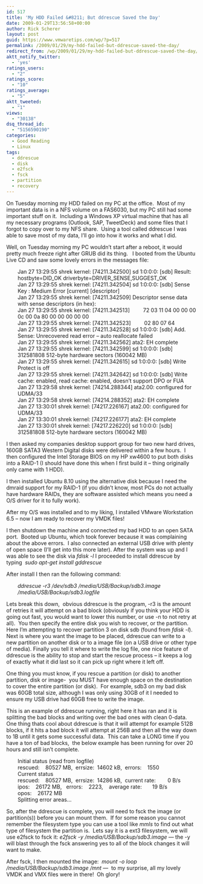 ```yaml
---
id: 517
title: 'My HDD Failed &#8211; But ddrescue Saved the Day'
date: 2009-01-29T13:56:58+00:00
author: Rick Scherer
layout: post
guid: https://www.vmwaretips.com/wp/?p=517
permalink: /2009/01/29/my-hdd-failed-but-ddrescue-saved-the-day/
redirect_from: /wp/2009/01/29/my-hdd-failed-but-ddrescue-saved-the-day/
aktt_notify_twitter:
  - 'yes'
ratings_users:
  - "2"
ratings_score:
  - "10"
ratings_average:
  - "5"
aktt_tweeted:
  - "1"
views:
  - "30138"
dsq_thread_id:
  - "5156590190"
categories:
  - Good Reading
  - Linux
tags:
  - ddrescue
  - disk
  - e2fsck
  - fsck
  - partition
  - recovery
---
```

On Tuesday morning my HDD failed on my PC at the office.  Most of my important data is in a NFS volume on a FAS6030, but my PC still had some important stuff on it.  Including a Windows XP virtual machine that has all my necessary programs (Outlook, SAP, TweetDeck) and some files that I forgot to copy over to my NFS share.  Using a tool called ddrescue I was able to save most of my data, I&#8217;ll go into how it works and what I did.



Well, on Tuesday morning my PC wouldn&#8217;t start after a reboot, it would pretty much freeze right after GRUB did its thing.   I booted from the Ubuntu Live CD and saw some lovely errors in the messages file:

<p style="padding-left: 30px;">
  Jan 27 13:29:55 shrek kernel: [74211.342500] sd 1:0:0:0: [sdb] Result: hostbyte=DID_OK driverbyte=DRIVER_SENSE,SUGGEST_OK<br /> Jan 27 13:29:55 shrek kernel: [74211.342504] sd 1:0:0:0: [sdb] Sense Key : Medium Error [current] [descriptor]<br /> Jan 27 13:29:55 shrek kernel: [74211.342509] Descriptor sense data with sense descriptors (in hex):<br /> Jan 27 13:29:55 shrek kernel: [74211.342513]         72 03 11 04 00 00 00 0c 00 0a 80 00 00 00 00 00<br /> Jan 27 13:29:55 shrek kernel: [74211.342523]         02 80 07 64<br /> Jan 27 13:29:55 shrek kernel: [74211.342528] sd 1:0:0:0: [sdb] Add. Sense: Unrecovered read error &#8211; auto reallocate failed<br /> Jan 27 13:29:55 shrek kernel: [74211.342562] ata2: EH complete<br /> Jan 27 13:29:55 shrek kernel: [74211.342599] sd 1:0:0:0: [sdb] 312581808 512-byte hardware sectors (160042 MB)<br /> Jan 27 13:29:55 shrek kernel: [74211.342615] sd 1:0:0:0: [sdb] Write Protect is off<br /> Jan 27 13:29:55 shrek kernel: [74211.342642] sd 1:0:0:0: [sdb] Write cache: enabled, read cache: enabled, doesn&#8217;t support DPO or FUA<br /> Jan 27 13:29:58 shrek kernel: [74214.288344] ata2.00: configured for UDMA/33<br /> Jan 27 13:29:58 shrek kernel: [74214.288352] ata2: EH complete<br /> Jan 27 13:30:01 shrek kernel: [74217.226167] ata2.00: configured for UDMA/33<br /> Jan 27 13:30:01 shrek kernel: [74217.226177] ata2: EH complete<br /> Jan 27 13:30:01 shrek kernel: [74217.226220] sd 1:0:0:0: [sdb] 312581808 512-byte hardware sectors (160042 MB)
</p>

I then asked my companies desktop support group for two new hard drives, 160GB SATA3 Western Digital disks were delivered within a few hours.  I then configured the Intel Storage BIOS on my HP xw4600 to put both disks into a RAID-1 (I should have done this when I first build it &#8211; thing originally only came with 1 HDD).

I then installed Ubuntu 8.10 using the alternative disk because I need the dmraid support for my RAID-1 (if you didn&#8217;t know, most PCs do not actually have hardware RAIDs, they are software assisted which means you need a O/S driver for it to fully work).

After my O/S was installed and to my liking, I installed VMware Workstation 6.5 &#8211; now I am ready to recover my VMDK files!

I then shutdown the machine and connected my bad HDD to an open SATA port.  Booted up Ubuntu, which took forever because it was complaining about the above errors.  I also connected an external USB drive with plenty of open space (I&#8217;ll get into this more later). After the system was up and I was able to see the disk via _fdisk -l_ I proceeded to install ddrescue by typing  _sudo apt-get install gddrescue_

After install I then ran the following command:

<p style="padding-left: 30px;">
  <em>ddrescue -r3 /dev/sdb3 /media/USB/Backup/sdb3.image /media/USB/Backup/sdb3.logfile</em>
</p>

Lets break this down,  obvious ddrescue is the program, -r3 is the amount of retries it will attempt on a bad block (obviously if you think your HDD is going out fast, you would want to lower this number, or use -n to not retry at all).  You then specify the entire disk you wish to recover, or the partition. Here I&#8217;m attempting to recover partition 3 on disk sdb (found from _fdisk -l_). Next is where you want the image to be placed, ddrescue can write to a new partition on another disk or to a image file (on a USB drive or other type of media). Finally you tell it where to write the log file, one nice feature of ddrescue is the ability to stop and start the rescue process &#8211; it keeps a log of exactly what it did last so it can pick up right where it left off.

One thing you must know, if you rescue a partition (or disk) to another partition, disk or image-  you MUST have enough space on the destination to cover the entire partition (or disk).  For example, sdb3 on my bad disk was 60GB total size, although I was only using 30GB of it I needed to ensure my USB drive had 60GB free to write the image.

This is an example of ddrescue running, right here it has ran and it is splitting the bad blocks and writing over the bad ones with clean 0-data.  One thing thats cool about ddrescue is that it will attempt for example 512B blocks, if it hits a bad block it will attempt at 256B and then all the way down to 1B until it gets some successful data.  This can take a LONG time if you have a ton of bad blocks,  the below example has been running for over 20 hours and still isn&#8217;t complete.

<p style="padding-left: 30px;">
  Initial status (read from logfile)<br /> rescued:    80527 MB,  errsize:  14602 kB,  errors:    1550<br /> Current status<br /> rescued:    80527 MB,  errsize:  14286 kB,  current rate:        0 B/s<br /> ipos:    26172 MB,   errors:    2223,    average rate:       19 B/s<br /> opos:    26172 MB<br /> Splitting error areas&#8230;
</p>

So, after the ddrescue is complete, you will need to fsck the image (or partition(s)) before you can mount them.  If for some reason you cannot remember the filesystem type you can use a tool like _mmls_ to find out what type of filesystem the partition is.  Lets say it is a ext3 filesystem, we will use e2fsck to fsck it: _e2fsck -y /media/USB/Backup/sdb3.image_ &#8212; the -y will blast through the fsck answering yes to all of the block changes it will want to make.

After fsck, I then mounted the image:  _mount -o loop /media/USB/Backup/sdb3.image /mnt_ &#8212;  to my surprise, all my lovely VMDK and VMX files were in there!  Oh glory!

<p style="padding-left: 120px;">